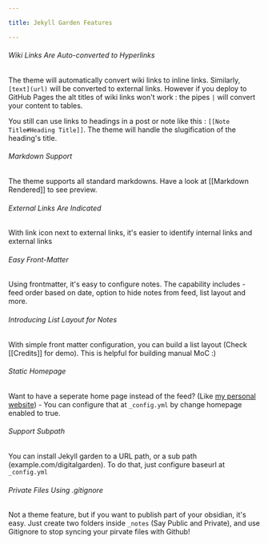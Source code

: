 ```yaml
---

title: Jekyll Garden Features

---
```


###### Wiki Links Are Auto-converted to Hyperlinks

The theme will automatically convert wiki links to inline links. Similarly, `[text](url)` will be converted to external links. However if you deploy to GitHub Pages the alt titles of wiki links won't work : the pipes `|` will convert your content to tables.

You still can use links to headings in a post or note like this : `[[Note Title#Heading Title]]`. The theme will handle the slugification of the heading's title.

###### Markdown Support

The theme supports all standard markdowns. Have a look at [[Markdown Rendered]] to see preview.

###### External Links Are Indicated

With link icon next to external links, it's easier to identify internal links and external links

###### Easy Front-Matter

Using frontmatter, it's easy to configure notes. The capability includes - feed order based on date, option to hide notes from feed, list layout and more.

###### Introducing List Layout for Notes

With simple front matter configuration, you can build a list layout (Check [[Credits]] for demo). This is helpful for building manual MoC :)

###### Static Homepage

Want to have a seperate home page instead of the feed? (Like [my personal website](https://hiran.in/)) - You can configure that at `_config.yml` by change homepage enabled to true.

###### Support Subpath

You can install Jekyll garden to a URL path, or a sub path (example.com/digitalgarden). To do that, just configure baseurl at `_config.yml`

###### Private Files Using .gitignore

Not a theme feature, but if you want to publish part of your obsidian, it's easy. Just create two folders inside `_notes` (Say Public and Private), and use Gitignore to stop syncing your pirvate files with Github!
